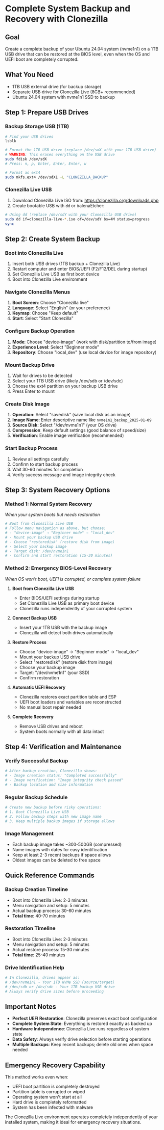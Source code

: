 # Complete System Backup and Recovery with Clonezilla

## Goal
Create a complete backup of your Ubuntu 24.04 system (nvme1n1) on a 1TB USB drive that can be restored at the BIOS level, even when the OS and UEFI boot are completely corrupted.

## What You Need
- 1TB USB external drive (for backup storage)
- Separate USB drive for Clonezilla Live (8GB+ recommended)
- Ubuntu 24.04 system with nvme1n1 SSD to backup

## Step 1: Prepare USB Drives

### Backup Storage USB (1TB)
```bash
# Find your USB drives
lsblk

# Format the 1TB USB drive (replace /dev/sdX with your 1TB USB drive)
# WARNING: This erases everything on the USB drive
sudo fdisk /dev/sdX
# Press: n, p, Enter, Enter, Enter, w

# Format as ext4
sudo mkfs.ext4 /dev/sdX1 -L "CLONEZILLA_BACKUP"
```

### Clonezilla Live USB
1. Download Clonezilla Live ISO from: https://clonezilla.org/downloads.php
2. Create bootable USB with `dd` or balenaEtcher:
```bash
# Using dd (replace /dev/sdY with your Clonezilla USB drive)
sudo dd if=clonezilla-live-*.iso of=/dev/sdY bs=4M status=progress
sync
```

## Step 2: Create System Backup

### Boot into Clonezilla Live
1. Insert both USB drives (1TB backup + Clonezilla Live)
2. Restart computer and enter BIOS/UEFI (F2/F12/DEL during startup)
3. Set Clonezilla Live USB as first boot device
4. Boot into Clonezilla Live environment

### Navigate Clonezilla Menus
1. **Boot Screen**: Choose "Clonezilla live"
2. **Language**: Select "English" (or your preference)
3. **Keymap**: Choose "Keep default"
4. **Start**: Select "Start Clonezilla"

### Configure Backup Operation
1. **Mode**: Choose "device-image" (work with disk/partition to/from image)
2. **Experience Level**: Select "Beginner mode"
3. **Repository**: Choose "local_dev" (use local device for image repository)

### Mount Backup Drive
1. Wait for drives to be detected
2. Select your 1TB USB drive (likely /dev/sdb or /dev/sdc)
3. Choose the ext4 partition on your backup USB drive
4. Press Enter to mount

### Create Disk Image
1. **Operation**: Select "savedisk" (save local disk as an image)
2. **Image Name**: Enter descriptive name like `nvme1n1_backup_2025-01-09`
3. **Source Disk**: Select "/dev/nvme1n1" (your OS drive)
4. **Compression**: Keep default settings (good balance of speed/size)
5. **Verification**: Enable image verification (recommended)

### Start Backup Process
1. Review all settings carefully
2. Confirm to start backup process
3. Wait 30-60 minutes for completion
4. Verify success message and image integrity check

## Step 3: System Recovery Options

### Method 1: Normal System Recovery
*When your system boots but needs restoration*

```bash
# Boot from Clonezilla Live USB
# Follow menu navigation as above, but choose:
# - "device-image" → "Beginner mode" → "local_dev"
# - Mount your backup USB drive
# - Choose "restoredisk" (restore disk from image)
# - Select your backup image
# - Target disk: /dev/nvme1n1
# - Confirm and start restoration (15-30 minutes)
```

### Method 2: Emergency BIOS-Level Recovery
*When OS won't boot, UEFI is corrupted, or complete system failure*

1. **Boot from Clonezilla Live USB**
   - Enter BIOS/UEFI settings during startup
   - Set Clonezilla Live USB as primary boot device
   - Clonezilla runs independently of your corrupted system

2. **Connect Backup USB**
   - Insert your 1TB USB with the backup image
   - Clonezilla will detect both drives automatically

3. **Restore Process**
   - Choose "device-image" → "Beginner mode" → "local_dev"
   - Mount your backup USB drive
   - Select "restoredisk" (restore disk from image)
   - Choose your backup image
   - Target: "/dev/nvme1n1" (your SSD)
   - Confirm restoration

4. **Automatic UEFI Recovery**
   - Clonezilla restores exact partition table and ESP
   - UEFI boot loaders and variables are reconstructed
   - No manual boot repair needed

5. **Complete Recovery**
   - Remove USB drives and reboot
   - System boots normally with all data intact

## Step 4: Verification and Maintenance

### Verify Successful Backup
```bash
# After backup creation, Clonezilla shows:
# - Image creation status: "Completed successfully"
# - Image verification: "Image integrity check passed"
# - Backup location and size information
```

### Regular Backup Schedule
```bash
# Create new backup before risky operations:
# 1. Boot Clonezilla Live USB
# 2. Follow backup steps with new image name
# 3. Keep multiple backup images if storage allows
```

### Image Management
- Each backup image takes ~300-500GB (compressed)
- Name images with dates for easy identification
- Keep at least 2-3 recent backups if space allows
- Oldest images can be deleted to free space

## Quick Reference Commands

### Backup Creation Timeline
- Boot into Clonezilla Live: 2-3 minutes
- Menu navigation and setup: 5 minutes  
- Actual backup process: 30-60 minutes
- **Total time**: 40-70 minutes

### Restoration Timeline
- Boot into Clonezilla Live: 2-3 minutes
- Menu navigation and setup: 5 minutes
- Actual restore process: 15-30 minutes
- **Total time**: 25-40 minutes

### Drive Identification Help
```bash
# In Clonezilla, drives appear as:
# /dev/nvme1n1 - Your 1TB NVMe SSD (source/target)
# /dev/sdb or /dev/sdc - Your 1TB backup USB drive
# Always verify drive sizes before proceeding
```

## Important Notes

- **Perfect UEFI Restoration**: Clonezilla preserves exact boot configuration
- **Complete System State**: Everything is restored exactly as backed up
- **Hardware Independence**: Clonezilla Live runs regardless of system state
- **Data Safety**: Always verify drive selection before starting operations
- **Multiple Backups**: Keep recent backups; delete old ones when space needed

## Emergency Recovery Capability

This method works even when:
- UEFI boot partition is completely destroyed
- Partition table is corrupted or wiped
- Operating system won't start at all
- Hard drive is completely reformatted
- System has been infected with malware

The Clonezilla Live environment operates completely independently of your installed system, making it ideal for emergency recovery situations.
